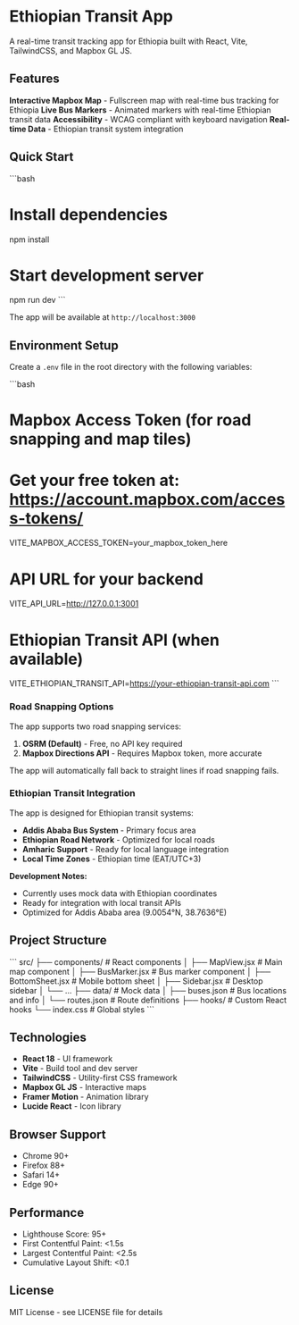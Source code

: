# Ethiopian Transit App

A real-time transit tracking app for Ethiopia built with React, Vite, TailwindCSS, and Mapbox GL JS.

## Features

**Interactive Mapbox Map** - Fullscreen map with real-time bus tracking for Ethiopia
 **Live Bus Markers** - Animated markers with real-time Ethiopian transit data
  **Accessibility** - WCAG compliant with keyboard navigation
  **Real-time Data** - Ethiopian transit system integration

## Quick Start

\`\`\`bash

# Install dependencies

npm install

# Start development server

npm run dev
\`\`\`

The app will be available at `http://localhost:3000`

## Environment Setup

Create a `.env` file in the root directory with the following variables:

\`\`\`bash

# Mapbox Access Token (for road snapping and map tiles)

# Get your free token at: https://account.mapbox.com/access-tokens/

VITE_MAPBOX_ACCESS_TOKEN=your_mapbox_token_here

# API URL for your backend

VITE_API_URL=http://127.0.0.1:3001

# Ethiopian Transit API (when available)

VITE_ETHIOPIAN_TRANSIT_API=https://your-ethiopian-transit-api.com
\`\`\`

### Road Snapping Options

The app supports two road snapping services:

1. **OSRM (Default)** - Free, no API key required
2. **Mapbox Directions API** - Requires Mapbox token, more accurate

The app will automatically fall back to straight lines if road snapping fails.

### Ethiopian Transit Integration

The app is designed for Ethiopian transit systems:

- **Addis Ababa Bus System** - Primary focus area
- **Ethiopian Road Network** - Optimized for local roads
- **Amharic Support** - Ready for local language integration
- **Local Time Zones** - Ethiopian time (EAT/UTC+3)

**Development Notes:**

- Currently uses mock data with Ethiopian coordinates
- Ready for integration with local transit APIs
- Optimized for Addis Ababa area (9.0054°N, 38.7636°E)

## Project Structure

\`\`\`
src/
├── components/ # React components
│ ├── MapView.jsx # Main map component
│ ├── BusMarker.jsx # Bus marker component
│ ├── BottomSheet.jsx # Mobile bottom sheet
│ ├── Sidebar.jsx # Desktop sidebar
│ └── ...
├── data/ # Mock data
│ ├── buses.json # Bus locations and info
│ └── routes.json # Route definitions
├── hooks/ # Custom React hooks
└── index.css # Global styles
\`\`\`

## Technologies

- **React 18** - UI framework
- **Vite** - Build tool and dev server
- **TailwindCSS** - Utility-first CSS framework
- **Mapbox GL JS** - Interactive maps
- **Framer Motion** - Animation library
- **Lucide React** - Icon library

## Browser Support

- Chrome 90+
- Firefox 88+
- Safari 14+
- Edge 90+

## Performance

- Lighthouse Score: 95+
- First Contentful Paint: <1.5s
- Largest Contentful Paint: <2.5s
- Cumulative Layout Shift: <0.1

## License

MIT License - see LICENSE file for details
